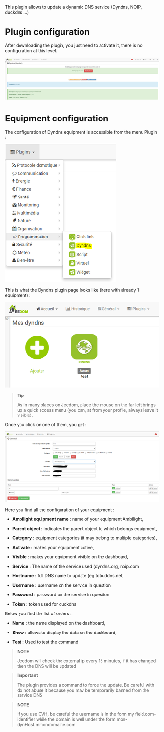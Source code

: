 This plugin allows to update a dynamic DNS service
(Dyndns, NOIP, duckdns ...)

Plugin configuration 
=======================

After downloading the plugin, you just need to activate it,
there is no configuration at this level.

![dyndns](../images/dyndns.PNG)

Equipment configuration 
=============================

The configuration of Dyndns equipment is accessible from the menu
Plugin :

![dyndns2](../images/dyndns2.PNG)

This is what the Dyndns plugin page looks like (here with already 1
equipment) :

![dyndns3](../images/dyndns3.PNG)

> **Tip**
>
> As in many places on Jeedom, place the mouse on the far left
> brings up a quick access menu (you can, at
> from your profile, always leave it visible).

Once you click on one of them, you get :

![dyndns4](../images/dyndns4.PNG)

Here you find all the configuration of your equipment :

-   **Ambilight equipment name** : name of your equipment
    Ambilight,

-   **Parent object** : indicates the parent object to which belongs
    equipment,

-   **Category** : equipment categories (it may belong to
    multiple categories),

-   **Activate** : makes your equipment active,

-   **Visible** : makes your equipment visible on the dashboard,

-   **Service** : The name of the service used (dyndns.org, noip.com

-   **Hostname** : full DNS name to update (eg toto.ddns.net)

-   **Username** : username on the service in question

-   **Password** : password on the service in question

-   **Token** : token used for duckdns

Below you find the list of orders :

-   **Name** : the name displayed on the dashboard,

-   **Show** : allows to display the data on the dashboard,

-   **Test** : Used to test the command

> **NOTE**
>
> Jeedom will check the external ip every 15 minutes, if it has
> changed then the DNS will be updated

> **Important**
>
> The plugin provides a command to force the update. Be careful with
> do not abuse it because you may be temporarily banned from the service
> DNS

> **NOTE**
>
> If you use OVH, be careful the username is in the form
> my field.com-identifier while the domain is well under the
> form mon-dynHost.mmondomaine.com
